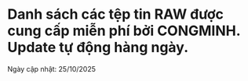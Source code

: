 # Danh sách các tệp tin RAW được cung cấp miễn phí bởi CONGMINH. Update tự động hàng ngày.

Ngày cập nhật: 25/10/2025



